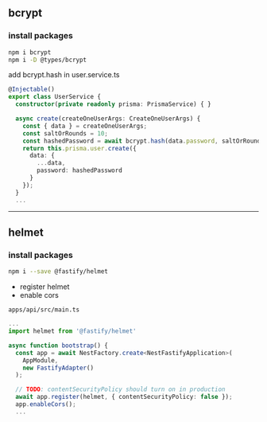 ## bcrypt

### install packages

```bash
npm i bcrypt
npm i -D @types/bcrypt
```

add bcrypt.hash in user.service.ts  

```ts
@Injectable()
export class UserService {
  constructor(private readonly prisma: PrismaService) { }

  async create(createOneUserArgs: CreateOneUserArgs) {
    const { data } = createOneUserArgs;
    const saltOrRounds = 10;
    const hashedPassword = await bcrypt.hash(data.password, saltOrRounds);
    return this.prisma.user.create({
      data: {
        ...data,
        password: hashedPassword
      }
    });
  }
  ...
```

_________________________________________________

## helmet

### install packages

```bash
npm i --save @fastify/helmet
```

* register helmet  
* enable cors

 `apps/api/src/main.ts`

```ts
...
import helmet from '@fastify/helmet'

async function bootstrap() {
  const app = await NestFactory.create<NestFastifyApplication>(
    AppModule,
    new FastifyAdapter()
  );

  // TODO: contentSecurityPolicy should turn on in production
  await app.register(helmet, { contentSecurityPolicy: false });
  app.enableCors();
  ...
```
